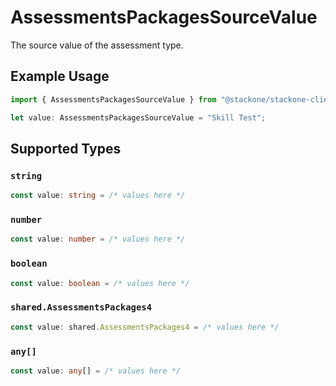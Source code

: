 # AssessmentsPackagesSourceValue

The source value of the assessment type.

## Example Usage

```typescript
import { AssessmentsPackagesSourceValue } from "@stackone/stackone-client-ts/sdk/models/shared";

let value: AssessmentsPackagesSourceValue = "Skill Test";
```

## Supported Types

### `string`

```typescript
const value: string = /* values here */
```

### `number`

```typescript
const value: number = /* values here */
```

### `boolean`

```typescript
const value: boolean = /* values here */
```

### `shared.AssessmentsPackages4`

```typescript
const value: shared.AssessmentsPackages4 = /* values here */
```

### `any[]`

```typescript
const value: any[] = /* values here */
```

